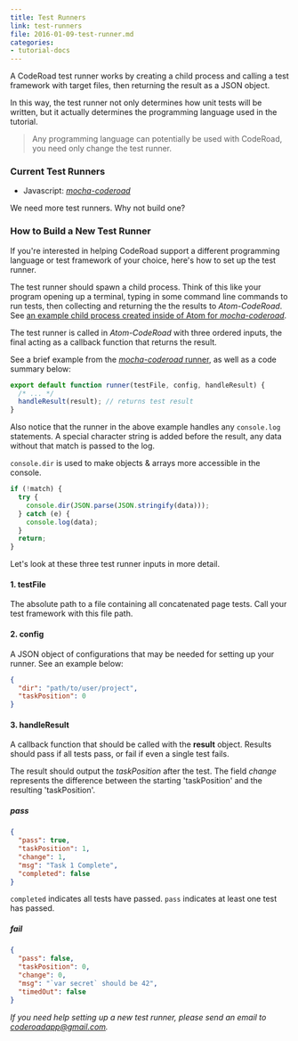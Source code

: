 ```yaml
---
title: Test Runners
link: test-runners
file: 2016-01-09-test-runner.md
categories:
- tutorial-docs
---
```

A CodeRoad test runner works by creating a child process and calling a test framework with target files, then returning the result as a JSON object.

In this way, the test runner not only determines how unit tests will be written, but it actually determines the programming language used in the tutorial.

> Any programming language can potentially be used with CodeRoad, you need only change the test runner.

### Current Test Runners

* Javascript: [*mocha-coderoad*](https://github.com/coderoad/mocha-coderoad)

We need more test runners. Why not build one?

### How to Build a New Test Runner

If you're interested in helping CodeRoad support a different programming language or test framework of your choice, here's how to set up the test runner.

The test runner should spawn a child process. Think of this like your program opening up a terminal, typing in some command line commands to run tests, then collecting and returning the the results to *Atom-CodeRoad*. See [an example child process created inside of Atom for *mocha-coderoad*](https://github.com/coderoad/mocha-coderoad/blob/master/src/create-runner.ts).

The test runner is called in *Atom-CodeRoad* with three ordered inputs, the final acting as a callback function that returns the result.

See a brief example from the [*mocha-coderoad* runner](https://github.com/coderoad/mocha-coderoad/blob/master/src/runner.ts), as well as a code summary below:

```js
export default function runner(testFile, config, handleResult) {
  /* ... */
  handleResult(result); // returns test result
}
```

Also notice that the runner in the above example handles any `console.log` statements. A special character string is added before the result, any data without that match is passed to the log.

`console.dir` is used to make objects & arrays more accessible in the console.

```js
if (!match) {
  try {
    console.dir(JSON.parse(JSON.stringify(data)));
  } catch (e) {
    console.log(data);
  }
  return;
}
```

Let's look at these three test runner inputs in more detail.

#### 1. testFile

The absolute path to a file containing all concatenated page tests. Call your test framework with this file path.

#### 2. config

A JSON object of configurations that may be needed for setting up your runner. See an example below:

```json
{
  "dir": "path/to/user/project",
  "taskPosition": 0
}
```

#### 3. handleResult

A callback function that should be called with the **result** object. Results should pass if all tests pass, or fail if even a single test fails.

The result should output the *taskPosition* after the test. The field *change* represents the difference between the starting 'taskPosition' and the resulting 'taskPosition'.


##### pass

```json
{
  "pass": true,
  "taskPosition": 1,
  "change": 1,
  "msg": "Task 1 Complete",
  "completed": false
}
```

`completed` indicates all tests have passed. `pass` indicates at least one test has passed.


##### fail

```json
{
  "pass": false,
  "taskPosition": 0,
  "change": 0,
  "msg": "`var secret` should be 42",
  "timedOut": false
}
```


*If you need help setting up a new test runner, please send an email to coderoadapp@gmail.com.*
